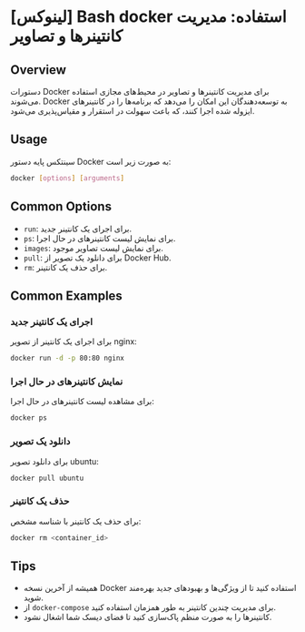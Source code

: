 # [لینوکس] Bash docker استفاده: مدیریت کانتینرها و تصاویر

## Overview
دستورات Docker برای مدیریت کانتینرها و تصاویر در محیط‌های مجازی استفاده می‌شوند. Docker به توسعه‌دهندگان این امکان را می‌دهد که برنامه‌ها را در کانتینرهای ایزوله شده اجرا کنند، که باعث سهولت در استقرار و مقیاس‌پذیری می‌شود.

## Usage
سینتکس پایه دستور Docker به صورت زیر است:

```bash
docker [options] [arguments]
```

## Common Options
- `run`: برای اجرای یک کانتینر جدید.
- `ps`: برای نمایش لیست کانتینرهای در حال اجرا.
- `images`: برای نمایش لیست تصاویر موجود.
- `pull`: برای دانلود یک تصویر از Docker Hub.
- `rm`: برای حذف یک کانتینر.

## Common Examples
### اجرای یک کانتینر جدید
برای اجرای یک کانتینر از تصویر nginx:

```bash
docker run -d -p 80:80 nginx
```

### نمایش کانتینرهای در حال اجرا
برای مشاهده لیست کانتینرهای در حال اجرا:

```bash
docker ps
```

### دانلود یک تصویر
برای دانلود تصویر ubuntu:

```bash
docker pull ubuntu
```

### حذف یک کانتینر
برای حذف یک کانتینر با شناسه مشخص:

```bash
docker rm <container_id>
```

## Tips
- همیشه از آخرین نسخه Docker استفاده کنید تا از ویژگی‌ها و بهبودهای جدید بهره‌مند شوید.
- از `docker-compose` برای مدیریت چندین کانتینر به طور همزمان استفاده کنید.
- کانتینرها را به صورت منظم پاک‌سازی کنید تا فضای دیسک شما اشغال نشود.